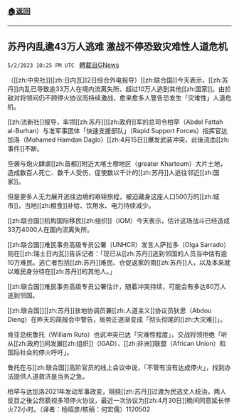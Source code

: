 ###  [:house:返回](README.md)
---


## 苏丹内乱逾43万人逃难 激战不停恐致灾难性人道危机
`5/2/2023 10:25 PM UTC ` [轉載自GNews](https://gnews.org/articles/1269584)


（[[zh:中央社]][[zh:日内瓦]]2日综合外电报导）[[zh:联合国]]今天表示，[[zh:苏丹]]内乱已导致逾33万人在境内流离失所、超过10万人逃到其他[[zh:国家]]。由於敌对将领间仍不顾停火协议而持续激战，愈来愈多人警告恐发生「灾难性」人道危机。

[[zh:法新社]]报导，率领[[zh:苏丹]][[zh:政府]]军的总司令柏罕（Abdel Fattah al-Burhan）与准军事团体「快速支援部队」（Rapid Support Forces）指挥官达加洛（Mohamed Hamdan Daglo）[[zh:4月15日]]爆发武装冲突，此後流血[[zh:事件]]不断。

空袭与炮火肆虐[[zh:首都]]附近大喀土穆地区（greater Khartoum）大片土地，造成数百人死亡、数千人受伤，促使数以千计的[[zh:苏丹]]人逃往邻近[[zh:国家]]。

但是更多人无力展开逃往边境的艰钜旅程，被迫藏身这座人口500万的[[zh:城市]]，当地[[zh:粮食]]补给、饮用水、电力持续减少。

[[zh:联合国]]机构国际移民[[zh:组织]]（IOM）今天表示，估计这场战斗已经造成33万4000人在国内流离失所。

[[zh:联合国]]难民事务高级专员公署（UNHCR）发言人萨拉多（Olga Sarrado）则在[[zh:瑞士日内瓦]]告诉记者：「现已从[[zh:苏丹]]逃到邻国的人员当中估有逾10万难民。逃亡者包括[[zh:苏丹]]难民、仓促返家的南[[zh:苏丹]]人，以及本来就以难民身分待在[[zh:苏丹]]的其他人。」

[[zh:联合国]]难民事务高级专员公署估计，随着冲突持续，可能会有多达80万人逃到邻国。

[[zh:联合国]][[zh:苏丹]]驻地协调员兼[[zh:人道主义]]协议员狄恩（Abdou Dieng）在昨天的简报会中警告，局势正逐渐变成「彻头彻尾的[[zh:大灾难]]」。

肯亚总统鲁托（William Ruto）也说冲突已达「灾难性程度」，交战将领拒绝「听从[[zh:政府]]间发展[[zh:组织]]（IGAD）、[[zh:非洲]]联盟（African Union）和国际社会的停火呼吁」。

鲁托在与[[zh:联合国]]高阶官员的线上会议中说，「不管有没有达成停火」，找到办法提供人道救济是当务之急。

柏罕与达加洛2021年发动军事政变，阻挠[[zh:苏丹]]过渡为民选文人统治。两人反目之後公然藐视多项停火协议，最近一次协议为[[zh:4月30日]]晚间同意延长停火72小时。（译者：杨昭彦/核稿：何宏儒）1120502

